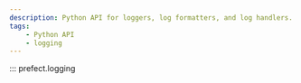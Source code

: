 ```yaml
---
description: Python API for loggers, log formatters, and log handlers.
tags:
    - Python API
    - logging
---
```


::: prefect.logging